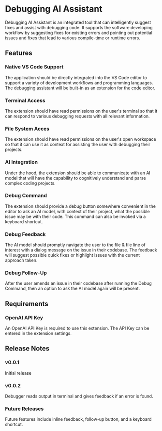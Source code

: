 # Debugging AI Assistant

Debugging AI Assistant is an integrated tool that can intelligently suggest fixes and assist with debugging code. It supports the software developing workflow by suggesting fixes for existing errors and pointing out potential issues and fixes that lead to various compile-time or runtime errors.

## Features

### Native VS Code Support 
The application should be directly integrated into the VS Code editor to support a variety of development workflows and programming languages. The debugging assistant will be built-in as an extension for the code editor.

### Terminal Access
The extension should have read permissions on the user's terminal so that it can respond to various debugging requests with all relevant information.

### File System Acces
The extension should have read permissions on the user's open workspace so that it can use it as context for assisting the user with debugging their projects.

### AI Integration
Under the hood, the extension should be able to communicate with an AI model that will have the capability to cognitively understand and parse complex coding projects.

### Debug Command
The extension should provide a debug button somewhere convenient in the editor to ask an AI model, with context of their project, what the possible issue may be with their code. This command can also be invoked via a keyboard shortcut.

### Debug Feedback
The AI model should promptly navigate the user to the file & file line of interest with a dialog message on the issue in their codebase. The feedback will suggest possible quick fixes or highlight issues with the current approach taken.

### Debug Follow-Up
After the user amends an issue in their codebase after running the Debug Command, then an option to ask the AI model again will be present.

## Requirements

### OpenAI API Key
An OpenAI API Key is required to use this extension. The API Key can be entered in the extension settings.

<!-- ## Known Issues -->


## Release Notes

### v0.0.1
Initial release

### v0.0.2
Debugger reads output in terminal and gives feedback if an error is found.

### Future Releases
Future features include inline feedback, follow-up button, and a keyboard shortcut.